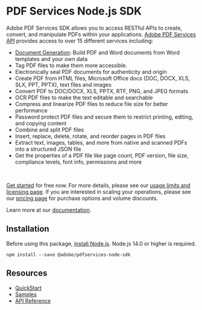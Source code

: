 PDF Services Node.js SDK
=======================
Adobe PDF Services SDK allows you to access RESTful APIs to create, convert, and manipulate PDFs within your applications. [Adobe PDF Services API](https://www.adobe.io/apis/documentcloud/dcsdk/pdf-tools.html) provides access to over 15 different services including:
- [Document Generation](https://www.adobe.io/apis/documentcloud/dcsdk/doc-generation.html): Build PDF and Word documents from Word templates and your own data
- Tag PDF files to make them more accessible.
- Electronically seal PDF documents for authenticity and origin
- Create PDF from HTML files, Microsoft Office docs (DOC, DOCX, XLS, SLX, PPT, PPTX), text files and images
- Convert PDF to DOC/DOCX, XLS, PPTX, RTF, PNG, and JPEG formats
- OCR PDF files to make the text editable and searchable
- Compress and linearize PDF files to reduce file size for better performance
- Password protect PDF files and secure them to restrict printing, editing, and copying content
- Combine and split PDF files
- Insert, replace, delete, rotate, and reorder pages in PDF files
- Extract text, images, tables, and more from native and scanned PDFs into a structured JSON file
- Get the properties of a PDF file like page count, PDF version, file size, compliance levels, font info, permissions and more
<br>


[Get started](https://www.adobe.com/go/dcsdks_credentials) for free now. For more details, please see our [usage limits and licensing page](https://www.adobe.com/go/pdfservices-licensing-and-usage-limits). If you are interested in scaling your operations, please see our [pricing page](https://www.adobe.com/go/pdfservices-pricing-page) for purchase options and volume discounts.

Learn more at our [documentation](https://www.adobe.com/go/pdfservicesapi_doc).


Installation
------------

Before using this package, [install Node.js](https://nodejs.org/en/download/). Node.js 14.0 or higher is required.

```
npm install --save @adobe/pdfservices-node-sdk
```

Resources
--------------

- [QuickStart](https://www.adobe.com/go/pdftoolsapi_doc)
- [Samples](https://github.com/adobe/pdftools-node-sdk-samples)
- [API Reference](https://www.adobe.com/go/pdftools_node_sdk_docs)
